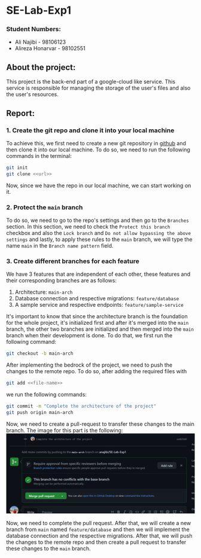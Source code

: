 # SE-Lab-Exp1
### Student Numbers:
- Ali Najibi - 98106123
- Alireza Honarvar - 98102551

## About the project:
This project is the back-end part of a google-cloud like service. This service is
responsible for managing the storage of the user's files and also the user's
resources.

## Report:
### 1. Create the git repo and clone it into your local machine
To achieve this, we first need to create a new git repository in [github](githbu.com) and then clone it into our local machine. To do so, we need to run the following commands in the terminal:
```bash
git init
git clone <<url>>
```
Now, since we have the repo in our local machine, we can start working on it.
### 2. Protect the `main` branch
To do so, we need to go to the repo's settings and then go to the `Branches` section. In this section, we need to check the `Protect this branch` checkbox and also
the `Lock branch` and `Do not allow bypassing the above settings` and lastly, to apply these rules
to the `main` branch, we will type the name `main` in the `Branch name pattern` field.

### 3. Create different branches for each feature
We have 3 features that are independent of each other, these features and their
corresponding branches are as follows:
1. Architecture: `main-arch`
2. Database connection and respective migrations: `feature/database`
3. A sample service and respective endpoints: `feature/sample-service`

It's important to know that since the architecture branch is the foundation for the
whole project, it's initialized first and after it's merged into the `main` branch,
the other two branches are initialized and then merged into the `main` branch when their development is done.
To do that, we first run the following command:
```bash
git checkout -b main-arch
```
After implementing the bedrock of the project, we need to push the changes to the
remote repo. To do so, after adding the required files with 
```bash
git add <<file-name>>
```
we run the following commands:
```bash
git commit -m "Complete the architecture of the project"
git push origin main-arch
```
Now, we need to create a pull-request to transfer these changes to 
the main branch.
The image for this part is the following:
![img.png](PR[main-arch]-[main].png)

Now, we need to complete the pull request.
After that, we will create a new branch from `main` named 
`feature/database` and then we will implement the database connection and the
respective migrations. After that, we will push the changes to the remote repo and
then create a pull request to transfer these changes to the `main` branch.
